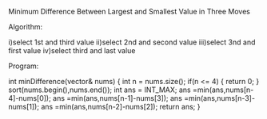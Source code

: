 Minimum Difference Between Largest and Smallest Value in Three Moves

Algorithm:

  i)select 1st and third value
  ii)select 2nd and second value
  iii)select 3nd and first value
  iv)select third and last value

Program:

int minDifference(vector<int>& nums) {
        int n = nums.size();
        if(n <= 4)
        {
            return 0;
        }
        sort(nums.begin(),nums.end());
        int ans = INT_MAX;
        ans =min(ans,nums[n-4]-nums[0]);
        ans =min(ans,nums[n-1]-nums[3]);
        ans =min(ans,nums[n-3]-nums[1]);
        ans =min(ans,nums[n-2]-nums[2]);
        return ans;
    }
